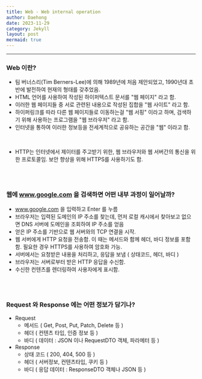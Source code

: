 ```yaml
---
title: Web - Web internal operation
author: Daehong
date: 2023-11-29
category: Jekyll
layout: post
mermaid: true
---
```


<hr>

### Web 이란?
 - 팀 버너스리(Tim Berners-Lee)에 의해 1989년에 처음 제안되었고, 1990년대 초반에 발전하여 현재의 형태를 갖추었음.
 - HTML 언어를 사용하여 작성된 하이퍼텍스트 문서를 "웹 페이지" 라고 함.
 - 이러한 웹 페이지들 중 서로 관련된 내용으로 작성된 집합을 "웹 사이트" 라고 함.
 - 하이퍼링크를 따라 다른 웹 페이지들로 이동하는걸 "웹 서핑" 이라고 하며, 검색하기 위해 사용하는 프로그램을 "웹 브라우저" 라고 함.
 - 인터넷을 통하여 이러한 정보등을 전세계적으로 공유하는 공간을 "웹" 이라고 함.
 
<br>
 
* HTTP는 인터넷에서 제이터를 주고받기 위한, 웹 브라우저와 웹 서버간의 통신을 위한 프로토콜임. 보안 향상을 위해 HTTPS를 사용하기도 함.

<br>
<br>

### 웹에 www.google.com 을 검색하면 어떤 내부 과정이 일어날까?
* www.google.com 을 입력하고 Enter 를 누름
* 브라우저는 입력된 도메인의 IP 주소를 찾는데, 먼저 로컬 캐시에서 찾아보고 없으면 DNS 서버에 도메인을 조회하여 IP 주소를 얻음
* 얻은 IP 주소를 기반으로 웹 서버와의 TCP 연결을 시작.
* 웹 서버에게 HTTP 요청을 전송함. 이 때는 메서드와 함께 헤더, 바디 정보를 포함함. 필요한 경우 HTTPS를 사용하여 암호화 가능.
* 서버에서는 요청받은 내용을 처리하고, 응답을 보냄 ( 상태코드, 헤더, 바디 )
* 브라우저는 서버로부터 받은 HTTP 응답을 수신함.
* 수신한 컨텐츠를 렌더링하여 사용자에게 표시함.

<br>
<br>

### Request 와 Response 에는 어떤 정보가 담기나?
* Request
	* 메서드 ( Get, Post, Put, Patch, Delete 등 )
	* 헤더 ( 컨텐츠 타입, 인증 정보 등 )
	* 바디 ( 데이터 : JSON 이나 RequestDTO 객체, 파라메터 등 )
* Response
	* 상태 코드 ( 200, 404, 500 등 )
	* 헤더 ( 서버정보, 컨텐츠타입, 쿠키 등 )
	* 바디 ( 응답 데이터 : ResponseDTO 객체나 JSON 등 )


<br>
<br>
<br>
<br>
<br>
